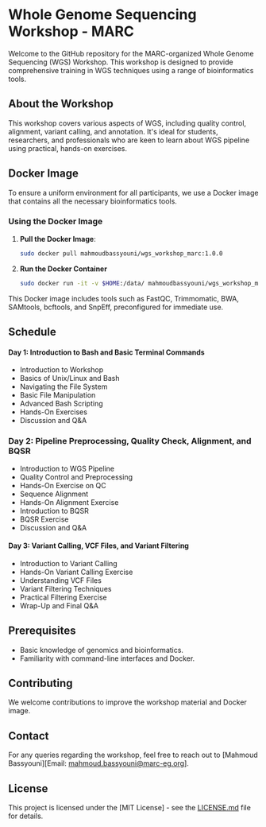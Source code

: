 # Whole Genome Sequencing Workshop - MARC

Welcome to the GitHub repository for the MARC-organized Whole Genome Sequencing (WGS) Workshop. This workshop is designed to provide comprehensive training in WGS techniques using a range of bioinformatics tools.

## About the Workshop

This workshop covers various aspects of WGS, including quality control, alignment, variant calling, and annotation. It's ideal for students, researchers, and professionals who are keen to learn about WGS pipeline using practical, hands-on exercises.

## Docker Image

To ensure a uniform environment for all participants, we use a Docker image that contains all the necessary bioinformatics tools.

### Using the Docker Image

1. **Pull the Docker Image**:
   ```bash
   sudo docker pull mahmoudbassyouni/wgs_workshop_marc:1.0.0
2. **Run the Docker Container**
   ```bash
   sudo docker run -it -v $HOME:/data/ mahmoudbassyouni/wgs_workshop_marc:1.0.0
This Docker image includes tools such as FastQC, Trimmomatic, BWA, SAMtools, bcftools, and SnpEff, preconfigured for immediate use.

## Schedule
#### Day 1: Introduction to Bash and Basic Terminal Commands
* Introduction to Workshop
* Basics of Unix/Linux and Bash
* Navigating the File System
* Basic File Manipulation
* Advanced Bash Scripting
* Hands-On Exercises
* Discussion and Q&A
### Day 2: Pipeline Preprocessing, Quality Check, Alignment, and BQSR
* Introduction to WGS Pipeline
* Quality Control and Preprocessing
* Hands-On Exercise on QC
* Sequence Alignment
* Hands-On Alignment Exercise
* Introduction to BQSR
* BQSR Exercise
* Discussion and Q&A
#### Day 3: Variant Calling, VCF Files, and Variant Filtering
* Introduction to Variant Calling
* Hands-On Variant Calling Exercise
* Understanding VCF Files
* Variant Filtering Techniques
* Practical Filtering Exercise
* Wrap-Up and Final Q&A
## Prerequisites
* Basic knowledge of genomics and bioinformatics.
* Familiarity with command-line interfaces and Docker.

## Contributing
We welcome contributions to improve the workshop material and Docker image.

## Contact
For any queries regarding the workshop, feel free to reach out to [Mahmoud Bassyouni][Email: mahmoud.bassyouni@marc-eg.org].
## License
This project is licensed under the [MIT License] - see the [LICENSE.md](https://github.com/Mahmoudbassuoni/WGS_Workshop/blob/main/README.md) file for details.
